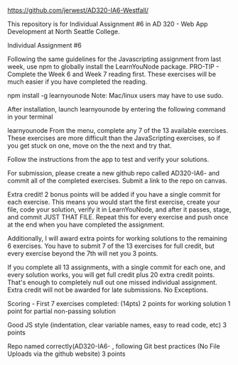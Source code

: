 https://github.com/jerwest/AD320-IA6-Westfall/

This repository is for Individual Assignment #6 in AD 320 - Web App Development at North Seattle College.

Individual Assignment #6

Following the same guidelines for the Javascripting assignment from last week, use npm to globally install the LearnYouNode package.
PRO-TIP - Complete the Week 6 and Week 7 reading first. These exercises will be much easier if you have completed the reading.

npm install -g learnyounode
Note: Mac/linux users may have to use sudo.

After installation, launch learnyounode by entering the following command in your terminal

learnyounode
From the menu, complete any 7 of the 13 available exercises. These exercises are more difficult than the JavaScripting exercises, so if you get stuck on one, move on the the next and try that.

Follow the instructions from the app to test and verify your solutions.

For submission, please create a new github repo called AD320-IA6-<LastName> and commit all of the completed exercises. Submit a link to the repo on canvas.

Extra credit!
2 bonus points will be added if you have a single commit for each exercise. This means you would start the first exercise, create your file, code your solution, verify it in LearnYouNode, and after it passes, stage, and commit JUST THAT FILE. Repeat this for every exercise and push once at the end when you have completed the assignment.

Additionally, I will award extra points for working solutions to the remaining 6 exercises.
You have to submit 7 of the 13 exercises for full credit, but every exercise beyond the 7th will net you 3 points.

If you complete all 13 assignments, with a single commit for each one, and every solution works, you will get full credit plus 20 extra credit points. That's enough to completely null out one missed individual assignment. Extra credit will not be awarded for late submissions. No Exceptions.


Scoring -
First 7 exercises completed: (14pts)
2 points for working solution
1 point for partial non-passing solution

Good JS style (indentation, clear variable names, easy to read code, etc)
3 points

Repo named correctly(AD320-IA6-<lastName> , following Git best practices (No File Uploads via the github website)
3 points
